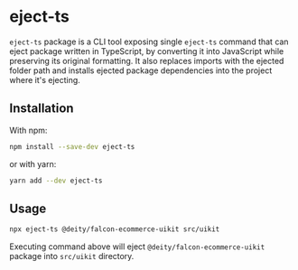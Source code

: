 # eject-ts

`eject-ts` package is a CLI tool exposing single `eject-ts` command that can eject package written in TypeScript,
by converting it into JavaScript while preserving its original formatting. It also replaces imports with the ejected folder path and installs ejected package dependencies into the project where it's ejecting.

## Installation

With npm:

```bash
npm install --save-dev eject-ts
```

or with yarn:

```bash
yarn add --dev eject-ts
```

## Usage

```bash
npx eject-ts @deity/falcon-ecommerce-uikit src/uikit
```

Executing command above will eject `@deity/falcon-ecommerce-uikit` package into `src/uikit` directory.
